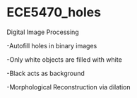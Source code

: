 # ECE5470_holes
Digital Image Processing

-Autofill holes in binary images

-Only white objects are filled with white

-Black acts as background

-Morphological Reconstruction via dilation
